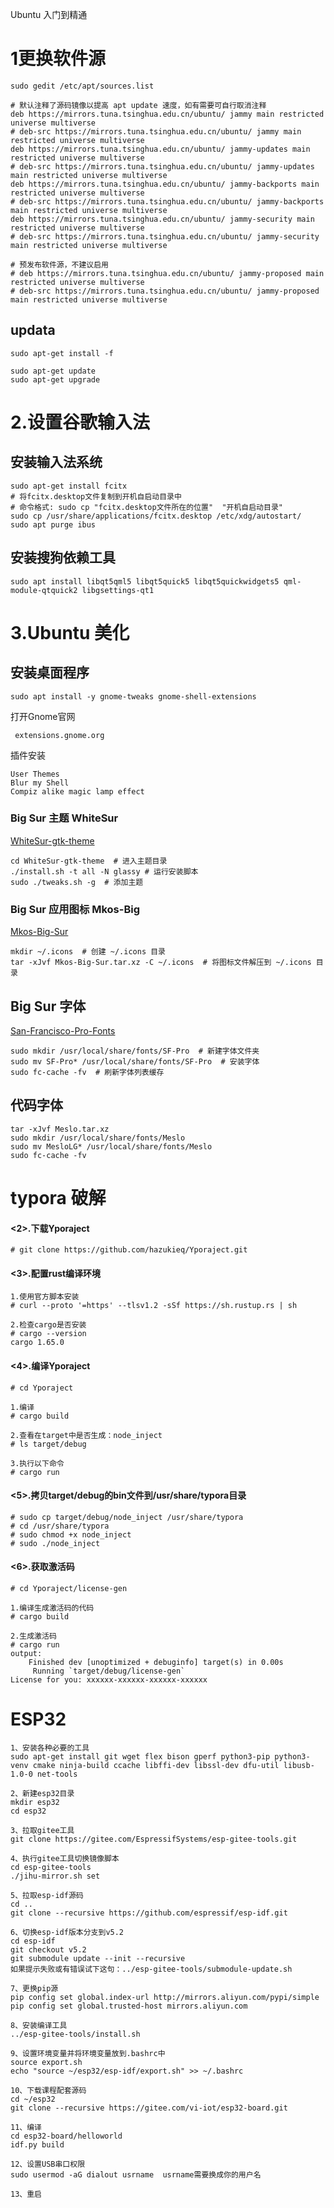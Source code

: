 Ubuntu 入门到精通

# 1更换软件源

```
sudo gedit /etc/apt/sources.list
```

```
# 默认注释了源码镜像以提高 apt update 速度，如有需要可自行取消注释
deb https://mirrors.tuna.tsinghua.edu.cn/ubuntu/ jammy main restricted universe multiverse
# deb-src https://mirrors.tuna.tsinghua.edu.cn/ubuntu/ jammy main restricted universe multiverse
deb https://mirrors.tuna.tsinghua.edu.cn/ubuntu/ jammy-updates main restricted universe multiverse
# deb-src https://mirrors.tuna.tsinghua.edu.cn/ubuntu/ jammy-updates main restricted universe multiverse
deb https://mirrors.tuna.tsinghua.edu.cn/ubuntu/ jammy-backports main restricted universe multiverse
# deb-src https://mirrors.tuna.tsinghua.edu.cn/ubuntu/ jammy-backports main restricted universe multiverse
deb https://mirrors.tuna.tsinghua.edu.cn/ubuntu/ jammy-security main restricted universe multiverse
# deb-src https://mirrors.tuna.tsinghua.edu.cn/ubuntu/ jammy-security main restricted universe multiverse

# 预发布软件源，不建议启用
# deb https://mirrors.tuna.tsinghua.edu.cn/ubuntu/ jammy-proposed main restricted universe multiverse
# deb-src https://mirrors.tuna.tsinghua.edu.cn/ubuntu/ jammy-proposed main restricted universe multiverse
```

## updata

```
sudo apt-get install -f
```

```
sudo apt-get update
sudo apt-get upgrade
```

# 2.设置谷歌输入法

## 安装输入法系统

```
sudo apt-get install fcitx
# 将fcitx.desktop文件复制到开机自启动目录中
# 命令格式: sudo cp "fcitx.desktop文件所在的位置"  "开机自启动目录"
sudo cp /usr/share/applications/fcitx.desktop /etc/xdg/autostart/
sudo apt purge ibus
```

## 安装搜狗依赖工具

```
sudo apt install libqt5qml5 libqt5quick5 libqt5quickwidgets5 qml-module-qtquick2 libgsettings-qt1
```

# 3.Ubuntu 美化

## 安装桌面程序

```
sudo apt install -y gnome-tweaks gnome-shell-extensions
```

打开Gnome官网

```
 extensions.gnome.org
```

插件安装

```
User Themes 
Blur my Shell
Compiz alike magic lamp effect
```

### Big Sur 主题 WhiteSur

 [WhiteSur-gtk-theme](https://github.com/vinceliuice/WhiteSur-gtk-theme/)

```
cd WhiteSur-gtk-theme  # 进入主题目录
./install.sh -t all -N glassy # 运行安装脚本
sudo ./tweaks.sh -g  # 添加主题
```

### Big Sur 应用图标 Mkos-Big

 [Mkos-Big-Sur](https://github.com/zayronxio/Mkos-Big-Sur/)

```
mkdir ~/.icons  # 创建 ~/.icons 目录
tar -xJvf Mkos-Big-Sur.tar.xz -C ~/.icons  # 将图标文件解压到 ~/.icons 目录
```

## Big Sur 字体  

 [San-Francisco-Pro-Fonts](https://github.com/sahibjotsaggu/San-Francisco-Pro-Fonts) 

```
sudo mkdir /usr/local/share/fonts/SF-Pro  # 新建字体文件夹
sudo mv SF-Pro* /usr/local/share/fonts/SF-Pro  # 安装字体
sudo fc-cache -fv  # 刷新字体列表缓存
```

## 代码字体

```
tar -xJvf Meslo.tar.xz
sudo mkdir /usr/local/share/fonts/Meslo
sudo mv MesloLG* /usr/local/share/fonts/Meslo
sudo fc-cache -fv
```

# typora 破解

#### <2>.下载Yporaject

```
# git clone https://github.com/hazukieq/Yporaject.git

```

#### <3>.配置rust编译环境

```
1.使用官方脚本安装
# curl --proto '=https' --tlsv1.2 -sSf https://sh.rustup.rs | sh

2.检查cargo是否安装
# cargo --version
cargo 1.65.0

```

#### <4>.编译Yporaject

```
# cd Yporaject

1.编译
# cargo build

2.查看在target中是否生成：node_inject
# ls target/debug

3.执行以下命令
# cargo run

```

#### <5>.拷贝target/debug的bin文件到/usr/share/typora目录

```
# sudo cp target/debug/node_inject /usr/share/typora
# cd /usr/share/typora
# sudo chmod +x node_inject
# sudo ./node_inject

```

#### <6>.获取激活码

```
# cd Yporaject/license-gen

1.编译生成激活码的代码
# cargo build

2.生成激活码
# cargo run
output:
    Finished dev [unoptimized + debuginfo] target(s) in 0.00s
     Running `target/debug/license-gen`
License for you: xxxxxx-xxxxxx-xxxxxx-xxxxxx

```

# ESP32 

```
1、安装各种必要的工具
sudo apt-get install git wget flex bison gperf python3-pip python3-venv cmake ninja-build ccache libffi-dev libssl-dev dfu-util libusb-1.0-0 net-tools

2、新建esp32目录
mkdir esp32
cd esp32

3、拉取gitee工具
git clone https://gitee.com/EspressifSystems/esp-gitee-tools.git

4、执行gitee工具切换镜像脚本
cd esp-gitee-tools
./jihu-mirror.sh set

5、拉取esp-idf源码
cd ..
git clone --recursive https://github.com/espressif/esp-idf.git

6、切换esp-idf版本分支到v5.2
cd esp-idf
git checkout v5.2
git submodule update --init --recursive
如果提示失败或有错误试下这句：../esp-gitee-tools/submodule-update.sh

7、更换pip源
pip config set global.index-url http://mirrors.aliyun.com/pypi/simple
pip config set global.trusted-host mirrors.aliyun.com

8、安装编译工具
../esp-gitee-tools/install.sh

9、设置环境变量并将环境变量放到.bashrc中
source export.sh
echo "source ~/esp32/esp-idf/export.sh" >> ~/.bashrc

10、下载课程配套源码
cd ~/esp32
git clone --recursive https://gitee.com/vi-iot/esp32-board.git

11、编译
cd esp32-board/helloworld
idf.py build

12、设置USB串口权限
sudo usermod -aG dialout usrname  usrname需要换成你的用户名

13、重启
```

